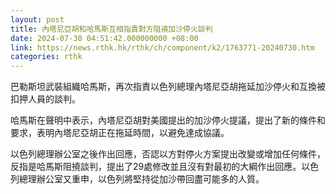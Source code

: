 ```yaml
---
layout: post
title: 內塔尼亞胡和哈馬斯互相指責對方阻撓加沙停火談判
date: 2024-07-30 04:51:42.000000000 +08:00
link: https://news.rthk.hk/rthk/ch/component/k2/1763771-20240730.htm
categories: rthk
---
```


巴勒斯坦武裝組織哈馬斯，再次指責以色列總理內塔尼亞胡拖延加沙停火和互換被扣押人員的談判。

哈馬斯在聲明中表示，內塔尼亞胡對美國提出的加沙停火提議，提出了新的條件和要求，表明內塔尼亞胡正在拖延時間，以避免達成協議。

以色列總理辦公室之後作出回應，否認以方對停火方案提出改變或增加任何條件，反指是哈馬斯阻撓談判，提出了29處修改並且沒有對最初的大綱作出回應。以色列總理辦公室又重申，以色列將堅持從加沙帶回盡可能多的人質。
